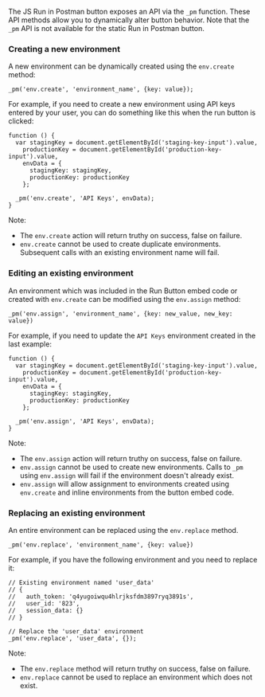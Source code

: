 ---
---
The JS Run in Postman button exposes an API via the `_pm` function. These API methods allow you to dynamically alter button behavior.
Note that the `_pm` API is not available for the static Run in Postman button.

### Creating a new environment

A new environment can be dynamically created using the `env.create` method:

    _pm('env.create', 'environment_name', {key: value});

For example, if you need to create a new environment using API keys entered by your user, you can do something like this when the run button is clicked:

    function () {
      var stagingKey = document.getElementById('staging-key-input').value,
        productionKey = document.getElementById('production-key-input').value,
        envData = {
          stagingKey: stagingKey,
          productionKey: productionKey
        };
    
      _pm('env.create', 'API Keys', envData);
    }

Note:

* The `env.create` action will return truthy on success, false on failure.
* `env.create` cannot be used to create duplicate environments. Subsequent calls with an existing environment name will fail.

### Editing an existing environment

An environment which was included in the Run Button embed code or created with `env.create` can be modified using the `env.assign` method:

    _pm('env.assign', 'environment_name', {key: new_value, new_key: value})

For example, if you need to update the `API Keys` environment created in the last example:

    function () {
      var stagingKey = document.getElementById('staging-key-input').value,
        productionKey = document.getElementById('production-key-input').value,
        envData = {
          stagingKey: stagingKey,
          productionKey: productionKey
        };
    
      _pm('env.assign', 'API Keys', envData);
    }

Note:

* The `env.assign` action will return truthy on success, false on failure.
* `env.assign` cannot be used to create new environments. Calls to `_pm` using `env.assign` will fail if the environment doesn't already exist.
* `env.assign` will allow assignment to environments created using `env.create` and inline environments from the button embed code.

### Replacing an existing environment

An entire environment can be replaced using the `env.replace` method.

    _pm('env.replace', 'environment_name', {key: value})

For example, if you have the following environment and you need to replace it:

    // Existing environment named 'user_data'
    // {
    //   auth_token: 'q4yugoiwqu4hlrjksfdm3897ryq3891s',
    //   user_id: '823',
    //   session_data: {}
    // }
    
    // Replace the 'user_data' environment
    _pm('env.replace', 'user_data', {});

Note:

* The `env.replace` method will return truthy on success, false on failure. 
* `env.replace` cannot be used to replace an environment which does not exist.
